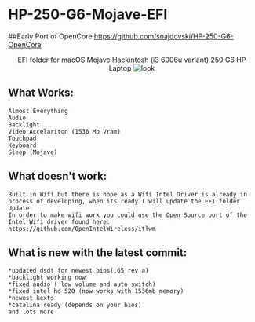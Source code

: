 # HP-250-G6-Mojave-EFI

##Early Port of OpenCore https://github.com/snajdovski/HP-250-G6-OpenCore

<p align="center">
  EFI folder for macOS Mojave Hackintosh (i3 6006u variant) 250 G6 HP Laptop
<img src="https://i.imgur.com/vDsWHia.png" alt="look">
</p>

## What Works:
```
Almost Everything
Audio
Backlight 
Video Accelariton (1536 Mb Vram)
Touchpad
Keyboard
Sleep (Mojave)
```
## What doesn't work:
```
Built in Wifi but there is hope as a Wifi Intel Driver is already in process of developing, when its ready I will update the EFI folder
Update:
In order to make wifi work you could use the Open Source port of the Intel Wifi driver found here:
https://github.com/OpenIntelWireless/itlwm

```

## What is new with the latest commit:
```
*updated dsdt for newest bios(.65 rev a)
*backlight working now
*fixed audio ( low volume and auto switch)
*fixed intel hd 520 (now works with 1536mb memory)
*newest kexts
*catalina ready (depends on your bios)
and lots more 
```
